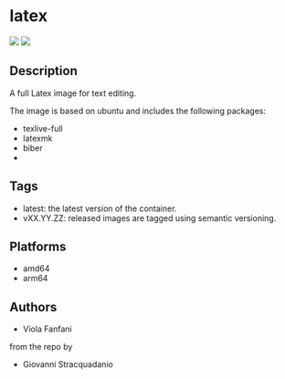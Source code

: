 # latex
![](https://img.shields.io/badge/current_version-v0.4.2-blue)
![](https://github.com/violafanfani/docker-latex/workflows/build/badge.svg)

## Description

A full Latex image for text editing.

The image is based on ubuntu and includes the following packages:
- texlive-full
- latexmk
- biber
- 
## Tags

- latest: the latest version of the container.
- vXX.YY.ZZ: released images are tagged using semantic versioning.

## Platforms

- amd64
- arm64

## Authors

- Viola Fanfani

from the repo by
- Giovanni Stracquadanio